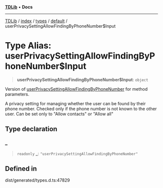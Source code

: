 [**TDLib**](../../../../../../README.md) • **Docs**

***

[TDLib](../../../../../../modules.md) / [index](../../../../../README.md) / [types](../../../README.md) / [default](../README.md) / userPrivacySettingAllowFindingByPhoneNumber$Input

# Type Alias: userPrivacySettingAllowFindingByPhoneNumber$Input

> **userPrivacySettingAllowFindingByPhoneNumber$Input**: `object`

Version of [userPrivacySettingAllowFindingByPhoneNumber](userPrivacySettingAllowFindingByPhoneNumber.md) for method parameters.

A privacy setting for managing whether the user can be found by their phone number. Checked only if the phone number is not known to the other user. Can be set only to "Allow contacts" or "Allow all"

## Type declaration

### \_

> `readonly` **\_**: `"userPrivacySettingAllowFindingByPhoneNumber"`

## Defined in

dist/generated/types.d.ts:47829
